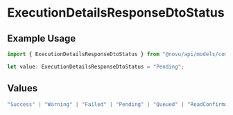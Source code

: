 # ExecutionDetailsResponseDtoStatus

## Example Usage

```typescript
import { ExecutionDetailsResponseDtoStatus } from "@novu/api/models/components";

let value: ExecutionDetailsResponseDtoStatus = "Pending";
```

## Values

```typescript
"Success" | "Warning" | "Failed" | "Pending" | "Queued" | "ReadConfirmation"
```